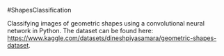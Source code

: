 #ShapesClassification

Classifying images of geometric shapes using a convolutional neural network in Python. The dataset can be found here: https://www.kaggle.com/datasets/dineshpiyasamara/geometric-shapes-dataset.